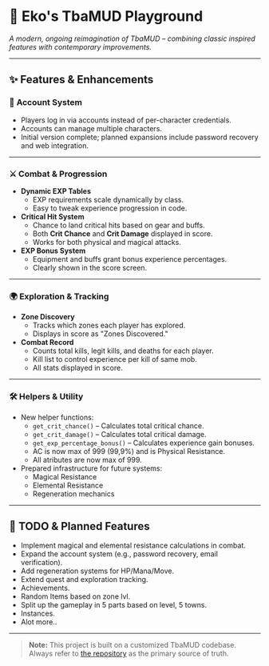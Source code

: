# 🌟 Eko's TbaMUD Playground

_A modern, ongoing reimagination of TbaMUD – combining classic inspired features with contemporary improvements._

---

## ✨ Features & Enhancements

### 🧩 **Account System**
- Players log in via accounts instead of per-character credentials.
- Accounts can manage multiple characters.
- Initial version complete; planned expansions include password recovery and web integration.

---

### ⚔️ **Combat & Progression**
- **Dynamic EXP Tables**  
  - EXP requirements scale dynamically by class.
  - Easy to tweak experience progression in code.
- **Critical Hit System**  
  - Chance to land critical hits based on gear and buffs.
  - Both **Crit Chance** and **Crit Damage** displayed in score.
  - Works for both physical and magical attacks.
- **EXP Bonus System**  
  - Equipment and buffs grant bonus experience percentages.
  - Clearly shown in the score screen.

---

### 🌍 **Exploration & Tracking**
- **Zone Discovery**  
  - Tracks which zones each player has explored.
  - Displays in score as "Zones Discovered."
- **Combat Record**  
  - Counts total kills, legit kills, and deaths for each player.
  - Kill list to control experience per kill of same mob.
  - All stats displayed in score.

---

### 🛠️ **Helpers & Utility**
- New helper functions:
  - `get_crit_chance()` – Calculates total critical chance.
  - `get_crit_damage()` – Calculates total critical damage.
  - `get_exp_percentage_bonus()` – Calculates experience gain bonuses.
  - AC is now max of 999 (99,9%) and is Physical Resistance.
  - All atributes are now max of 999.
- Prepared infrastructure for future systems:
  - Magical Resistance
  - Elemental Resistance
  - Regeneration mechanics

---

## 🚧 TODO & Planned Features
- Implement magical and elemental resistance calculations in combat.
- Expand the account system (e.g., password recovery, email verification).
- Add regeneration systems for HP/Mana/Move.
- Extend quest and exploration tracking.
- Achievements.
- Random Items based on zone lvl.
- Split up the gameplay in 5 parts based on level, 5 towns.
- Instances.
- Alot more..

---

> **Note:** This project is built on a customized TbaMUD codebase.
> Always refer to [the repository](https://github.com/Ekot84/tbamud-playground) as the primary source of truth.

